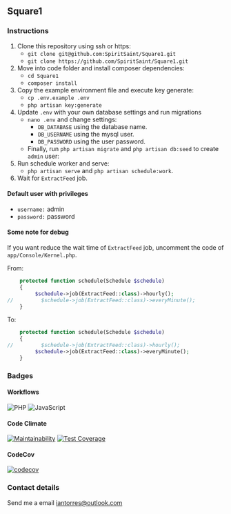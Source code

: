 ## Square1

### Instructions

1. Clone this repository using ssh or https:
    - `git clone git@github.com:SpiritSaint/Square1.git`
    - `git clone https://github.com/SpiritSaint/Square1.git`
2. Move into code folder and install composer dependencies:
    - `cd Square1`
    - `composer install`
3. Copy the example environment file and execute key generate:
    - `cp .env.example .env`
    - `php artisan key:generate`
4. Update `.env` with your own database settings and run migrations
    - `nano .env` and change settings:
        - `DB_DATABASE` using the database name.
        - `DB_USERNAME` using the mysql user.
        - `DB_PASSWORD` using the user password. 
    - Finally, run `php artisan migrate` and `php artisan db:seed` to create `admin` user:
5. Run schedule worker and serve:
   - `php artisan serve` and `php artisan schedule:work`.
6. Wait for `ExtractFeed` job.

#### Default user with privileges

- `username:` admin
- `password:` password

#### Some note for debug

If you want reduce the wait time of `ExtractFeed` job, uncomment the code of `app/Console/Kernel.php`.

From:

```php
    protected function schedule(Schedule $schedule)
    {
         $schedule->job(ExtractFeed::class)->hourly();
//         $schedule->job(ExtractFeed::class)->everyMinute();
    }
```

To:

```php
    protected function schedule(Schedule $schedule)
    {
//         $schedule->job(ExtractFeed::class)->hourly();
         $schedule->job(ExtractFeed::class)->everyMinute();
    }
```

### Badges

#### Workflows

![PHP](https://github.com/spiritsaint/square1/workflows/PHP/badge.svg)
![JavaScript](https://github.com/spiritsaint/square1/workflows/JavaScript/badge.svg)

#### Code Climate

[![Maintainability](https://api.codeclimate.com/v1/badges/162c3f77a4a4707529c6/maintainability)](https://codeclimate.com/github/SpiritSaint/Square1/maintainability)
[![Test Coverage](https://api.codeclimate.com/v1/badges/162c3f77a4a4707529c6/test_coverage)](https://codeclimate.com/github/SpiritSaint/Square1/test_coverage)

#### CodeCov

[![codecov](https://codecov.io/gh/SpiritSaint/Square1/branch/master/graph/badge.svg)](https://codecov.io/gh/SpiritSaint/Square1)


### Contact details

Send me a email iantorres@outlook.com
